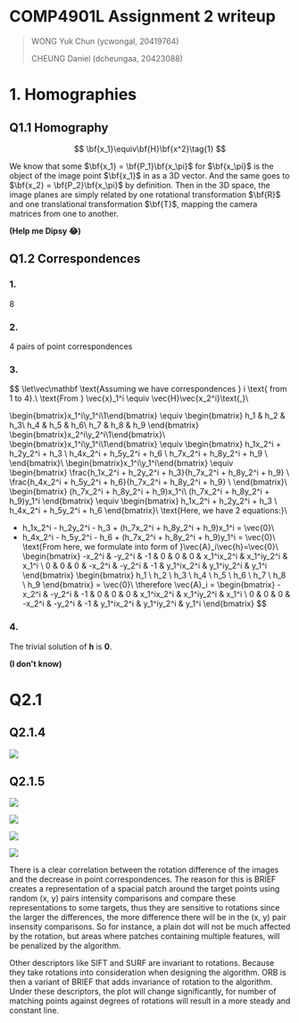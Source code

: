 # COMP4901L Assignment 2 writeup

> WONG Yuk Chun (ycwongal, 20419764)
>
> CHEUNG Daniel (dcheungaa, 20423088)

# 1. Homographies

## Q1.1 Homography

$$
\bf{x_1}\equiv\bf{H}\bf{x^2}\tag{1}
$$

We know that some $\bf{x_1} = \bf{P_1}\bf{x_\pi}$ for $\bf{x_\pi}$ is the object of the image point $\bf{x_1}$ in as a 3D vector. And the same goes to $\bf{x_2} = \bf{P_2}\bf{x_\pi}$ by definition. Then in the 3D space, the image planes are simply related by one rotational transformation $\bf{R}$ and one translational transformation $\bf{T}$, mapping the camera matrices from one to another.

**(Help me Dipsy 😂)**

## Q1.2 Correspondences

### 1.

8

### 2.

4 pairs of point correspondences

### 3.

$$
\let\vec\mathbf
\text{Assuming we have correspondences } i \text{ from 1 to 4}.\\
\text{From } \vec{x}_1^i \equiv \vec{H}\vec{x_2^i}\text{,}\\

\begin{bmatrix}x_1^i\\y_1^i\\1\end{bmatrix} \equiv 
	\begin{bmatrix}
		h_1 & h_2 & h_3\\
		h_4 & h_5 & h_6\\
		h_7 & h_8 & h_9
    \end{bmatrix}
    \begin{bmatrix}x_2^i\\y_2^i\\1\end{bmatrix}\\
\begin{bmatrix}x_1^i\\y_1^i\\1\end{bmatrix} \equiv
	\begin{bmatrix}
		h_1x_2^i + h_2y_2^i + h_3 \\
		h_4x_2^i + h_5y_2^i + h_6 \\
		h_7x_2^i + h_8y_2^i + h_9 \\
    \end{bmatrix}\\
\begin{bmatrix}x_1^i\\y_1^i\end{bmatrix} \equiv
	\begin{bmatrix}
		\frac{h_1x_2^i + h_2y_2^i + h_3}{h_7x_2^i + h_8y_2^i + h_9} \\
		\frac{h_4x_2^i + h_5y_2^i + h_6}{h_7x_2^i + h_8y_2^i + h_9} \\
    \end{bmatrix}\\
\begin{bmatrix}
	(h_7x_2^i + h_8y_2^i + h_9)x_1^i\\
	(h_7x_2^i + h_8y_2^i + h_9)y_1^i
\end{bmatrix} \equiv
	\begin{bmatrix}
		h_1x_2^i + h_2y_2^i + h_3 \\
		h_4x_2^i + h_5y_2^i + h_6
    \end{bmatrix}\\
\text{Here, we have 2 equations:}\\
- h_1x_2^i - h_2y_2^i - h_3 + (h_7x_2^i + h_8y_2^i + h_9)x_1^i = \vec{0}\\
- h_4x_2^i - h_5y_2^i - h_6 + (h_7x_2^i + h_8y_2^i + h_9)y_1^i = \vec{0}\\
\text{From here, we formulate into form of }\vec{A}_i\vec{h}=\vec{0}\\
\begin{bmatrix}
	-x_2^i & -y_2^i & -1 & 0 & 0 & 0 & x_1^ix_2^i & x_1^iy_2^i & x_1^i \\
	0 & 0 & 0 & -x_2^i & -y_2^i & -1 & y_1^ix_2^i & y_1^iy_2^i & y_1^i
\end{bmatrix}
	\begin{bmatrix}
		h_1 \\ h_2 \\ h_3 \\ h_4 \\ h_5 \\ h_6 \\ h_7 \\ h_8 \\ h_9
	\end{bmatrix} = \vec{0}\\
\therefore \vec{A}_i =
	\begin{bmatrix}
        -x_2^i & -y_2^i & -1 & 0 & 0 & 0 & x_1^ix_2^i & x_1^iy_2^i & x_1^i \\
        0 & 0 & 0 & -x_2^i & -y_2^i & -1 & y_1^ix_2^i & y_1^iy_2^i & y_1^i
    \end{bmatrix}
$$

### 4.

The trivial solution of $\mathbf{h}$ is $\mathbf{0}$.

**(I don't know)**

# Q2.1

## Q2.1.4

![](/home/daniel/Documents/projects/COMP4901L/assgn2_no_cv_package/saved_figures/2_1_4.png)

## Q2.1.5

![](/home/daniel/Documents/projects/COMP4901L/assgn2_no_cv_package/saved_figures/2_1_5_0.png)

![](/home/daniel/Documents/projects/COMP4901L/assgn2_no_cv_package/saved_figures/2_1_5_1.png)

![](/home/daniel/Documents/projects/COMP4901L/assgn2_no_cv_package/saved_figures/2_1_5_2.png)

![](/home/daniel/Documents/projects/COMP4901L/assgn2_no_cv_package/saved_figures/2_1_5_3.png)

There is a clear correlation between the rotation difference of the images and the decrease in point correspondences. The reason for this is BRIEF creates a representation of a spacial patch around the target points using random (x, y) pairs intensity comparisons and compare these representations to some targets, thus they are sensitive to rotations since the larger the differences, the more difference there will be in the (x, y) pair insensity comparisons. So for instance, a plain dot will not be much affected by the rotation, but areas where patches containing multiple features, will be penalized by the algorithm.

Other descriptors like SIFT and SURF are invariant to rotations. Because they take rotations into consideration when designing the algorithm. ORB is then a variant of BRIEF that adds invariance of rotation to the algorithm. Under these descriptors, the plot will change significantly, for number of matching points against degrees of rotations will result in a more steady and constant line.
